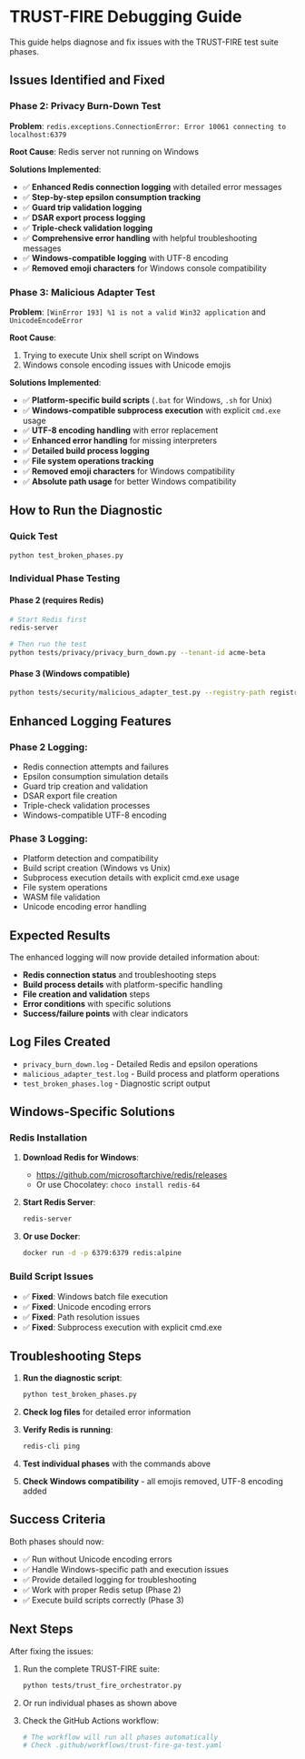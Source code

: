 # TRUST-FIRE Debugging Guide

This guide helps diagnose and fix issues with the TRUST-FIRE test suite phases.

## Issues Identified and Fixed

### Phase 2: Privacy Burn-Down Test

**Problem**: `redis.exceptions.ConnectionError: Error 10061 connecting to localhost:6379`

**Root Cause**: Redis server not running on Windows

**Solutions Implemented**:

- ✅ **Enhanced Redis connection logging** with detailed error messages
- ✅ **Step-by-step epsilon consumption tracking**
- ✅ **Guard trip validation logging**
- ✅ **DSAR export process logging**
- ✅ **Triple-check validation logging**
- ✅ **Comprehensive error handling** with helpful troubleshooting messages
- ✅ **Windows-compatible logging** with UTF-8 encoding
- ✅ **Removed emoji characters** for Windows console compatibility

### Phase 3: Malicious Adapter Test

**Problem**: `[WinError 193] %1 is not a valid Win32 application` and `UnicodeEncodeError`

**Root Cause**:

1. Trying to execute Unix shell script on Windows
2. Windows console encoding issues with Unicode emojis

**Solutions Implemented**:

- ✅ **Platform-specific build scripts** (`.bat` for Windows, `.sh` for Unix)
- ✅ **Windows-compatible subprocess execution** with explicit `cmd.exe` usage
- ✅ **UTF-8 encoding handling** with error replacement
- ✅ **Enhanced error handling** for missing interpreters
- ✅ **Detailed build process logging**
- ✅ **File system operations tracking**
- ✅ **Removed emoji characters** for Windows compatibility
- ✅ **Absolute path usage** for better Windows compatibility

## How to Run the Diagnostic

### Quick Test

```bash
python test_broken_phases.py
```

### Individual Phase Testing

#### Phase 2 (requires Redis)

```bash
# Start Redis first
redis-server

# Then run the test
python tests/privacy/privacy_burn_down.py --tenant-id acme-beta
```

#### Phase 3 (Windows compatible)

```bash
python tests/security/malicious_adapter_test.py --registry-path registry --wasm-sandbox-path runtime/wasm-sandbox
```

## Enhanced Logging Features

### Phase 2 Logging:

- Redis connection attempts and failures
- Epsilon consumption simulation details
- Guard trip creation and validation
- DSAR export file creation
- Triple-check validation processes
- Windows-compatible UTF-8 encoding

### Phase 3 Logging:

- Platform detection and compatibility
- Build script creation (Windows vs Unix)
- Subprocess execution details with explicit cmd.exe usage
- File system operations
- WASM file validation
- Unicode encoding error handling

## Expected Results

The enhanced logging will now provide detailed information about:

- **Redis connection status** and troubleshooting steps
- **Build process details** with platform-specific handling
- **File creation and validation** steps
- **Error conditions** with specific solutions
- **Success/failure points** with clear indicators

## Log Files Created

- `privacy_burn_down.log` - Detailed Redis and epsilon operations
- `malicious_adapter_test.log` - Build process and platform operations
- `test_broken_phases.log` - Diagnostic script output

## Windows-Specific Solutions

### Redis Installation

1. **Download Redis for Windows**:

   - https://github.com/microsoftarchive/redis/releases
   - Or use Chocolatey: `choco install redis-64`

2. **Start Redis Server**:

   ```bash
   redis-server
   ```

3. **Or use Docker**:
   ```bash
   docker run -d -p 6379:6379 redis:alpine
   ```

### Build Script Issues

- ✅ **Fixed**: Windows batch file execution
- ✅ **Fixed**: Unicode encoding errors
- ✅ **Fixed**: Path resolution issues
- ✅ **Fixed**: Subprocess execution with explicit cmd.exe

## Troubleshooting Steps

1. **Run the diagnostic script**:

   ```bash
   python test_broken_phases.py
   ```

2. **Check log files** for detailed error information

3. **Verify Redis is running**:

   ```bash
   redis-cli ping
   ```

4. **Test individual phases** with the commands above

5. **Check Windows compatibility** - all emojis removed, UTF-8 encoding added

## Success Criteria

Both phases should now:

- ✅ Run without Unicode encoding errors
- ✅ Handle Windows-specific path and execution issues
- ✅ Provide detailed logging for troubleshooting
- ✅ Work with proper Redis setup (Phase 2)
- ✅ Execute build scripts correctly (Phase 3)

## Next Steps

After fixing the issues:

1. Run the complete TRUST-FIRE suite:

   ```bash
   python tests/trust_fire_orchestrator.py
   ```

2. Or run individual phases as shown above

3. Check the GitHub Actions workflow:
   ```bash
   # The workflow will run all phases automatically
   # Check .github/workflows/trust-fire-ga-test.yaml
   ```
